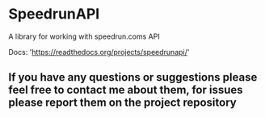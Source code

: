 SpeedrunAPI
===
A library for working with speedrun.coms API

Docs: 'https://readthedocs.org/projects/speedrunapi/'

## If you have any questions or suggestions please feel free to contact me about them, for issues please report them on the project repository